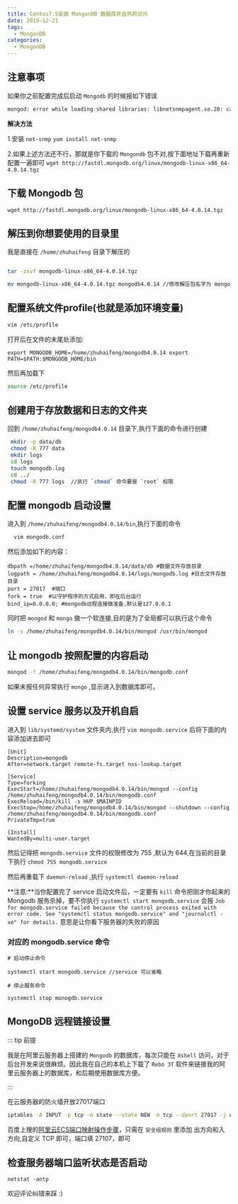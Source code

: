 ```yaml
---
title: Centos7.5安装 MongonDB 数据库并且外网访问
date: 2019-12-21
tags:
  - MongonDB
categories:
  - MongonDB
---
```


## 注意事项 
如果你之前配置完成后启动 `Mongodb` 的时候报如下错误

```bash
mongod: error while loading shared libraries: libnetsnmpagent.so.20: cannot open shared object file: No such file or directory
```

**解决方法**

1.安装 `net-snmp`   `yum install net-snmp`

2.如果上述方法还不行，那就是你下载的 `Mongondb` 包不对,按下面地址下载再重新配置一遍即可
`wget http://fastdl.mongodb.org/linux/mongodb-linux-x86_64-4.0.14.tgz`

## 下载 Mongodb 包

`wget http://fastdl.mongodb.org/linux/mongodb-linux-x86_64-4.0.14.tgz`

## 解压到你想要使用的目录里

我是直接在 `/home/zhuhaifeng` 目录下解压的

```bash

tar -zxvf mongodb-linux-x86_64-4.0.14.tgz

mv mongodb-linux-x86_64-4.0.14.tgz mongodb4.0.14 //修改解压包名字为 mongodb4.0.14

```
## 配置系统文件profile(也就是添加环境变量)

```bash
vim /etc/profile

```
打开后在文件的末尾处添加:

`export MONGODB_HOME=/home/zhuhaifeng/mongodb4.0.14
export PATH=$PATH:$MONGODB_HOME/bin`

然后再加载下

```bash
source /etc/profile

```

## 创建用于存放数据和日志的文件夹

回到 `/home/zhuhaifeng/mongodb4.0.14` 目录下,执行下面的命令进行创建

```bash
 mkdir -p data/db
 chmod -R 777 data
 mkdir logs
 cd logs
 touch mongodb.log
 cd ../
 chmod -R 777 logs  //执行 `chmod` 命令要是 `root` 权限
```

## 配置 mongodb 启动设置

进入到 `/home/zhuhaifeng/mongodb4.0.14/bin`,执行下面的命令

```bash
  vim mongodb.conf
```
然后添加如下的内容：
```
dbpath =/home/zhuhaifeng/mongodb4.0.14/data/db #数据文件存放目录  
logpath = /home/zhuhaifeng/mongodb4.0.14/logs/mongodb.log #日志文件存放目录  
port = 27017  #端口  
fork = true  #以守护程序的方式启用，即在后台运行 
bind_ip=0.0.0.0; #mongodb远程连接做准备,默认是127.0.0.1

```
同时把 `mongod` 和 `mongo` 做一个软连接,目的是为了全局都可以执行这个命令

```bash
ln -s /home/zhuhaifeng/mongodb4.0.14/bin/mongod /usr/bin/mongod

```
## 让 mongodb 按照配置的内容启动

```bash
mongod -f /home/zhuhaifeng/mongodb4.0.14/bin/mongodb.conf
```
如果未报任何异常执行 `mongo` ,显示进入到数据库即可。

## 设置 service 服务以及开机自启

进入到 `lib/systemd/system` 文件夹内,执行 `vim mongodb.service` 后将下面的内容添加进去即可

```
[Unit]  
Description=mongodb  
After=network.target remote-fs.target nss-lookup.target  
  
[Service]  
Type=forking  
ExecStart=/home/zhuhaifeng/mongodb4.0.14/bin/mongod --config /home/zhuhaifeng/mongodb4.0.14/bin/mongodb.conf  
ExecReload=/bin/kill -s HUP $MAINPID  
ExecStop=/home/zhuhaifeng/mongodb4.0.14/bin/mongod --shutdown --config /home/zhuhaifeng/mongodb4.0.14/bin/mongodb.conf  
PrivateTmp=true  
  
[Install]  
WantedBy=multi-user.target

```
然后记得把 `mongodb.service` 文件的权限修改为 755 ,默认为 644,在当前的目录下执行
`chmod 755 mongodb.service`

然后再重载下 `daemon-reload` ,执行 `systemctl daemon-reload`

**注意:**当你配置完了 service 启动文件后，一定要有 `kill` 命令把刚才你起来的 Mongodb 服务杀掉，要不你执行 `systemctl start mongodb.service` 会报 `Job for mongodb.service failed because the control process exited with error code. See "systemctl status mongodb.service" and "journalctl -xe" for details.` 意思是让你看下服务器的失败的原因

### 对应的 mongodb.service 命令

```
# 启动停止命令

systemctl start mongodb.service //service 可以省略

# 停止服务命令

systemctl stop monogdb.service

```

## MongoDB 远程链接设置

::: tip 前提

   我是在阿里云服务器上搭建的 `Mongodb` 的数据库，每次只能在 `Xshell` 访问，对于后台开发来说很麻烦。因此我在自己的本机上下载了 `Rebo 3T` 软件来链接我的阿里云服务器上的数据库，和后期使用数据库方便。
 
:::

在云服务器的防火墙开放27017端口

```bash
iptables -A INPUT -p tcp -m state --state NEW -m tcp --dport 27017 -j ACCEPT
```

百度上搜的[阿里云ECS端口映射操作步骤](https://jingyan.baidu.com/album/27fa73265478c646f8271fa0.html?picindex=4)，只需在 `安全组规则` 里添加 出方向和入方向,自定义 TCP 即可，端口填 27107，即可

## 检查服务器端口监听状态是否启动

```shell
netstat -antp
```

欢迎评论纠错来踩 :)